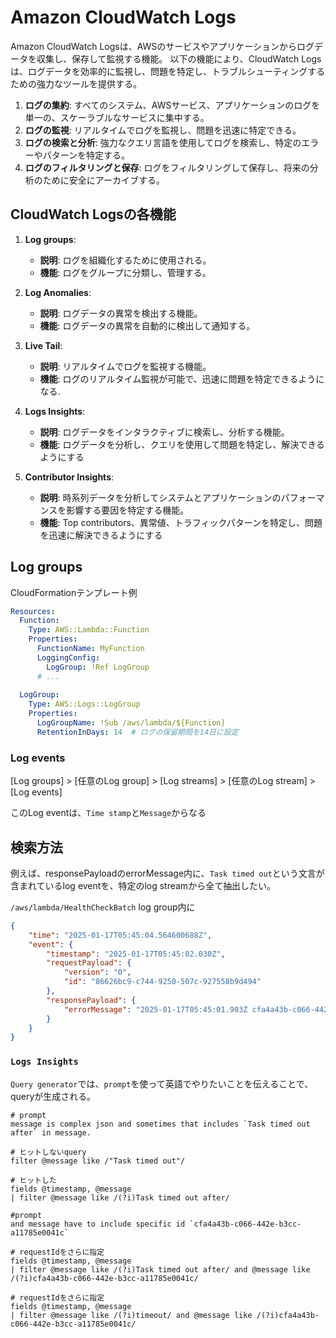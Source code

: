 # Amazon CloudWatch Logs

Amazon CloudWatch Logsは、AWSのサービスやアプリケーションからログデータを収集し、保存して監視する機能。
以下の機能により、CloudWatch Logsは、ログデータを効率的に監視し、問題を特定し、トラブルシューティングするための強力なツールを提供する。

1. **ログの集約**: すべてのシステム、AWSサービス、アプリケーションのログを単一の、スケーラブルなサービスに集中する。
2. **ログの監視**: リアルタイムでログを監視し、問題を迅速に特定できる。
3. **ログの検索と分析**: 強力なクエリ言語を使用してログを検索し、特定のエラーやパターンを特定する。
4. **ログのフィルタリングと保存**: ログをフィルタリングして保存し、将来の分析のために安全にアーカイブする。

## CloudWatch Logsの各機能

1. **Log groups**:
   - **説明**: ログを組織化するために使用される。
   - **機能**: ログをグループに分類し、管理する。

2. **Log Anomalies**:
   - **説明**: ログデータの異常を検出する機能。
   - **機能**: ログデータの異常を自動的に検出して通知する。

3. **Live Tail**:
   - **説明**: リアルタイムでログを監視する機能。
   - **機能**: ログのリアルタイム監視が可能で、迅速に問題を特定できるようになる.

4. **Logs Insights**:
   - **説明**: ログデータをインタラクティブに検索し、分析する機能。
   - **機能**: ログデータを分析し、クエリを使用して問題を特定し、解決できるようにする

5. **Contributor Insights**:
   - **説明**: 時系列データを分析してシステムとアプリケーションのパフォーマンスを影響する要因を特定する機能。
   - **機能**: Top contributors、異常値、トラフィックパターンを特定し、問題を迅速に解決できるようにする

## Log groups

CloudFormationテンプレート例

```yaml
Resources:
  Function:
    Type: AWS::Lambda::Function
    Properties:
      FunctionName: MyFunction
      LoggingConfig:
        LogGroup: !Ref LogGroup
      # ...
  
  LogGroup:
    Type: AWS::Logs::LogGroup
    Properties:
      LogGroupName: !Sub /aws/lambda/${Function}
      RetentionInDays: 14  # ログの保留期間を14日に設定
```

### Log events

[Log groups] > [任意のLog group] > [Log streams] > [任意のLog stream] > [Log events]

このLog eventは、`Time stamp`と`Message`からなる

## 検索方法

例えば、responsePayloadのerrorMessage内に、`Task timed out`という文言が含まれているlog eventを、特定のlog streamから全て抽出したい。

`/aws/lambda/HealthCheckBatch` log group内に

```json
{
    "time": "2025-01-17T05:45:04.564600688Z",
    "event": {
        "timestamp": "2025-01-17T05:45:02.030Z",
        "requestPayload": {
            "version": "0",
            "id": "86626bc9-c744-9250-507c-927558b9d494"
        },
        "responsePayload": {
            "errorMessage": "2025-01-17T05:45:01.903Z cfa4a43b-c066-442e-b3cc-a11785e0041c Task timed out after 32.01 seconds"
        }
    }
}
```

### `Logs Insights`

`Query generator`では、`prompt`を使って英語でやりたいことを伝えることで、queryが生成される。

```prompt
# prompt
message is complex json and sometimes that includes `Task timed out after` in message.
```

```query
# ヒットしないquery
filter @message like /"Task timed out"/
```

```query
# ヒットした
fields @timestamp, @message 
| filter @message like /(?i)Task timed out after/
```

```prompt
#prompt
and message have to include specific id `cfa4a43b-c066-442e-b3cc-a11785e0041c`
```

```query
# requestIdをさらに指定
fields @timestamp, @message 
| filter @message like /(?i)Task timed out after/ and @message like /(?i)cfa4a43b-c066-442e-b3cc-a11785e0041c/
```

```query
# requestIdをさらに指定
fields @timestamp, @message 
| filter @message like /(?i)timeout/ and @message like /(?i)cfa4a43b-c066-442e-b3cc-a11785e0041c/
```

